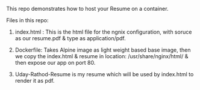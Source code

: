 This repo demonstrates how to host your Resume on a container.

Files in this repo:
1) index.html : This is the html file for the ngnix configuration, with soruce as our resume.pdf & type as application/pdf.

2) Dockerfile: Takes Alpine image as light weight based base image, then we copy the index.html & resume in location: /usr/share/nginx/html/ & then expose our app on port 80.

3) Uday-Rathod-Resume is my resume which will be used by index.html to render it as pdf.